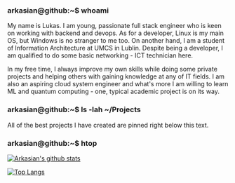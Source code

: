 ### arkasian@github:~$ whoami

My name is Lukas. I am young, passionate full stack engineer who is keen on working with backend and devops.
As for a developer, Linux is my main OS, but Windows is no stranger to me too.
On another hand, I am a student of Information Architecture at UMCS in Lublin. Despite being a developer, I am qualified to do some basic networking - ICT technician here.

In my free time, I always improve my own skills while doing some private projects and helping others with gaining knowledge at any of IT fields.
I am also an aspiring cloud system engineer and what's more I am willing to learn ML and quantum computing - one, typical academic project is on its way.

### arkasian@github:~$ ls -lah ~/Projects

All of the best projects I have created are pinned right below this text.

### arkasian@github:~$ htop

[![Arkasian's github stats](https://github-readme-stats.vercel.app/api?username=Arkasian)](https://github.com/Arkasian/)

[![Top Langs](https://github-readme-stats.vercel.app/api/top-langs/?username=Arkasian&layout=compact)](https://github.com/anuraghazra/github-readme-stats)
